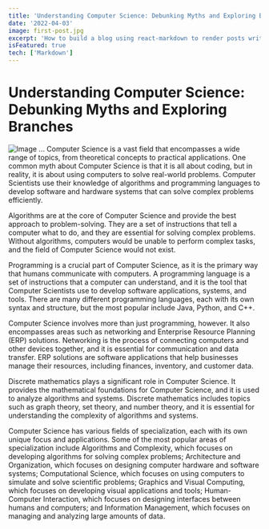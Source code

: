 ```yaml
---
title: 'Understanding Computer Science: Debunking Myths and Exploring Branches'
date: '2022-04-03'
image: first-post.jpg
excerpt: 'How to build a blog using react-markdown to render posts written in markdown'
isFeatured: true
tech: ['Markdown']
---
```


# Understanding Computer Science: Debunking Myths and Exploring Branches

![Image ...](/images/posts/first-post/article2.jpg)
Computer Science is a vast field that encompasses a wide range of topics, from theoretical concepts to practical applications. One common myth about Computer Science is that it is all about coding, but in reality, it is about using computers to solve real-world problems. Computer Scientists use their knowledge of algorithms and programming languages to develop software and hardware systems that can solve complex problems efficiently.

Algorithms are at the core of Computer Science and provide the best approach to problem-solving. They are a set of instructions that tell a computer what to do, and they are essential for solving complex problems. Without algorithms, computers would be unable to perform complex tasks, and the field of Computer Science would not exist.

Programming is a crucial part of Computer Science, as it is the primary way that humans communicate with computers. A programming language is a set of instructions that a computer can understand, and it is the tool that Computer Scientists use to develop software applications, systems, and tools. There are many different programming languages, each with its own syntax and structure, but the most popular include Java, Python, and C++.

Computer Science involves more than just programming, however. It also encompasses areas such as networking and Enterprise Resource Planning (ERP) solutions. Networking is the process of connecting computers and other devices together, and it is essential for communication and data transfer. ERP solutions are software applications that help businesses manage their resources, including finances, inventory, and customer data.

Discrete mathematics plays a significant role in Computer Science. It provides the mathematical foundations for Computer Science, and it is used to analyze algorithms and systems. Discrete mathematics includes topics such as graph theory, set theory, and number theory, and it is essential for understanding the complexity of algorithms and systems.

Computer Science has various fields of specialization, each with its own unique focus and applications. Some of the most popular areas of specialization include Algorithms and Complexity, which focuses on developing algorithms for solving complex problems; Architecture and Organization, which focuses on designing computer hardware and software systems; Computational Science, which focuses on using computers to simulate and solve scientific problems; Graphics and Visual Computing, which focuses on developing visual applications and tools; Human-Computer Interaction, which focuses on designing interfaces between humans and computers; and Information Management, which focuses on managing and analyzing large amounts of data.
